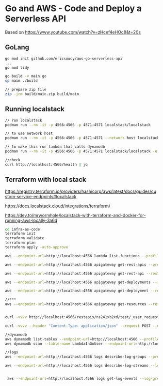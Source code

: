 # Go and AWS - Code and Deploy a Serverless API

Based on <https://www.youtube.com/watch?v=zHcef4eHOc8&t=20s>

## GoLang

```bash
go mod init github.com/ericsoucy/aws-go-serverless-api
...
go mod tidy

go build -v main.go
cp main ./build
```

```bash
// prepare zip file
zip -jrm build/main.zip build/main
```


## Running localstack

```bash
// run localstack
podman run --rm -it -p 4566:4566 -p 4571:4571 localstack/localstack

// to use network host
podman run --rm -it -p 4566:4566 -p 4571:4571 --network host localstack/localstack

// to make this run lambda that calls dynamodb
podman run --rm -it -p 4566:4566 -p 4571:4571 localstack/localstack -e DEFAULT_REGION=ca-central-1 -e AWS_DEFAULT_REGION=ca-central-1 -e AWS_SECRET_ACCESS_KEY = "test" -e AWS_ACCESS_KEY_ID = "test"

//check
curl http://localhost:4566/health | jq
```

## Terraform with local stack

<https://registry.terraform.io/providers/hashicorp/aws/latest/docs/guides/custom-service-endpoints#localstack>

<https://docs.localstack.cloud/integrations/terraform/>

<https://dev.to/mrwormhole/localstack-with-terraform-and-docker-for-running-aws-locally-3a6d>

```bash
cd infra-as-code
terraform init
terraform validate
terraform plan
terraform apply -auto-approve

aws --endpoint-url=http://localhost:4566 lambda list-functions --profile local

aws --endpoint-url=http://localhost:4566 apigateway get-rest-apis --profile local

aws --endpoint-url=http://localhost:4566 apigateway get-rest-api --rest-api-id ns241xb2xd --profile local

aws --endpoint-url=http://localhost:4566 apigateway get-deployments --rest-api-id ns241xb2xd --profile local

aws --endpoint-url=http://localhost:4566 apigateway get-deployment --rest-api-id ns241xb2xd --deployment-id rs7pmohpi0 --profile local

//***
aws --endpoint-url=http://localhost:4566 apigateway get-resources --rest-api-id ns241xb2xd --profile local


curl -vvvv http://localhost:4566/restapis/ns241xb2xd/test/_user_request_/

curl -vvvv --header "Content-Type: application/json" --request POST --data '{"email": "totot@toto.com", "firstName": "toto", "lastName":"toto"}' http://localhost:4566/restapis/qxkf29gdo8/test/_user_request_/

//dynamodb
aws dynamodb list-tables --endpoint-url=http://localhost:4566 --profile local
aws dynamodb scan --table-name LambdaInGoUser --endpoint-url=http://localhost:4566 --profile local

//logs
aws --endpoint-url=http://localhost:4566 logs describe-log-groups --profile local

aws --endpoint-url=http://localhost:4566 logs describe-log-streams --log-group-name /aws/lambda/go-serverless-api --profile local


 aws --endpoint-url=http://localhost:4566 logs get-log-events --log-group-name /aws/lambda/go-serverless-api --log-stream-name '2022/03/24/[LATEST]e60de935' --profile local
```
